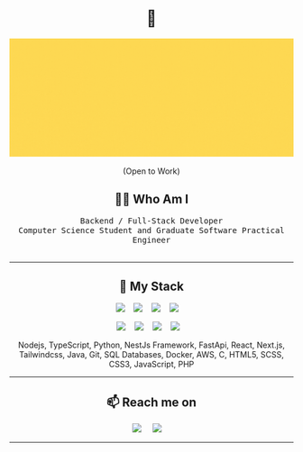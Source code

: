 <h1 align="center"> 👋 </h1>
<div align="center">
  <img src="https://github.com/ronnahmias/ronnahmias/blob/main/images/ron-gif.gif" alt="header"/>
</div>
<p align="center"> (Open to Work)</p>

<h2 align="center"> 👨‍💻 Who Am I</h2>
<p align="center">
  <samp>Backend / Full-Stack Developer</samp>
  <br>
  <samp>
  Computer Science Student and Graduate Software Practical Engineer
  </samp>
  <br> <br>
</p>

<hr>

<h2 align="center"> 🔭 My Stack</h2>
<p align="center">
<img src="https://img.shields.io/badge/node.js%20-%2343853D.svg?&style=for-the-badge&logo=node.js&logoColor=white" />&nbsp;&nbsp;&nbsp;
<img src="https://img.shields.io/badge/Python-3776AB?style=for-the-badge&logo=python&logoColor=white" />&nbsp;&nbsp;&nbsp;
  <img src="https://img.shields.io/badge/TypeScript-007ACC?style=for-the-badge&logo=typescript&logoColor=white" />&nbsp;&nbsp;&nbsp;
  <img src="https://img.shields.io/badge/JavaScript-323330?style=for-the-badge&logo=javascript&logoColor=F7DF1E" />&nbsp;&nbsp;&nbsp;&nbsp;

  </p>
<p align="center">
<img src="https://img.shields.io/badge/Amazon_AWS-232F3E?style=for-the-badge&logo=amazon-aws&logoColor=white" />&nbsp;&nbsp;&nbsp;
<img src="https://img.shields.io/badge/React-20232A?style=for-the-badge&logo=react&logoColor=61DAFB" />&nbsp;&nbsp;&nbsp;
<img src="https://img.shields.io/badge/Material--UI-0081CB?style=for-the-badge&logo=material-ui&logoColor=white" />&nbsp;&nbsp;&nbsp;
<img src="https://img.shields.io/badge/PHP-777BB4?style=for-the-badge&logo=php&logoColor=white" />&nbsp;&nbsp;&nbsp;

</p>
<p align="center">Nodejs, TypeScript, Python, NestJs Framework, FastApi, React, Next.js, Tailwindcss, Java, Git, SQL Databases, Docker, AWS, C, HTML5, SCSS, CSS3, JavaScript, PHP</p>

<hr>
 
</p>

<h2  align="center">📫 Reach me on</h2>
<p align="center">
  <a target="_blank"href="https://www.linkedin.com/in/ron-nahmias/"><img src="https://img.shields.io/badge/linkedin-%230077B5.svg?&style=for-the-badge&logo=linkedin&logoColor=white" /></a>&nbsp;&nbsp;&nbsp;&nbsp;
  <a href="mailto:ron.nahmias2@gmail.com"><img src="https://img.shields.io/badge/gmail-%23D14836.svg?&style=for-the-badge&logo=gmail&logoColor=white" /></a>&nbsp;&nbsp;&nbsp;&nbsp;
</p>

<hr>
